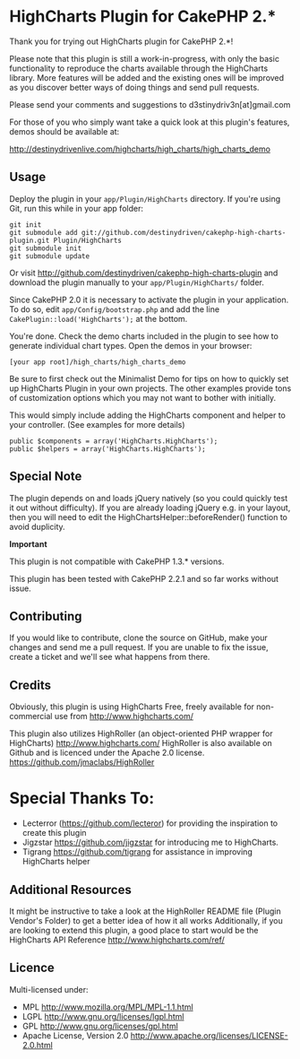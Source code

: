 # HighCharts Plugin for CakePHP 2.* #

Thank you for trying out HighCharts plugin for CakePHP 2.*!

Please note that this plugin is still a work-in-progress, with only the basic
functionality to reproduce the charts available through the HighCharts library.
More features will be added and the existing ones will be improved as you discover better ways of doing things and send pull requests.

Please send your comments and suggestions to d3stinydriv3n[at]gmail.com

For those of you who simply want take a quick look at this plugin's features,  demos should be available at:

<http://destinydrivenlive.com/highcharts/high_charts/high_charts_demo>

## Usage ##

Deploy the plugin in your `app/Plugin/HighCharts` directory. If you're using
Git, run this while in your app folder:

	git init
	git submodule add git://github.com/destinydriven/cakephp-high-charts-plugin.git Plugin/HighCharts
	git submodule init
	git submodule update

Or visit <http://github.com/destinydriven/cakephp-high-charts-plugin>
and download the plugin manually to your `app/Plugin/HighCharts/` folder.

Since CakePHP 2.0 it is necessary to activate the plugin in your application. To do so,
edit `app/Config/bootstrap.php` and add the line `CakePlugin::load('HighCharts');` at the 
bottom.

You're done. Check the demo charts included in the plugin to see how to generate
individual chart types. Open the demos in your browser:

	[your app root]/high_charts/high_charts_demo
	
Be sure to first check out the Minimalist Demo for tips on how to quickly set up HighCharts Plugin in your own projects.
The other examples provide tons of customization options which you may not want to bother with initially.

This would simply include adding the HighCharts component and helper to your controller. (See examples for more details)

	public $components = array('HighCharts.HighCharts');
	public $helpers = array('HighCharts.HighCharts');
	
## Special Note ##

The plugin depends on and loads jQuery natively (so you could quickly test it out without difficulty). If you are already loading jQuery e.g. in your
layout, then you will need to edit the HighChartsHelper::beforeRender() function to avoid duplicity.


**Important**

This plugin is not compatible with CakePHP 1.3.* versions. 

This plugin has been tested with CakePHP 2.2.1 and so far works without issue.


## Contributing ##

If you would like to contribute, clone the source on GitHub, make your changes and send me a pull request.
If you are unable to fix the issue, create a ticket and we'll see what happens from there.

## Credits ##

Obviously, this plugin is using HighCharts Free, freely available for non-commercial use from
<http://www.highcharts.com/>
 
This plugin also utilizes HighRoller (an object-oriented PHP wrapper for HighCharts)
<http://www.highcharts.com/>
HighRoller is also available on Github and is licenced under  the Apache 2.0 license.
<https://github.com/jmaclabs/HighRoller>  

# Special Thanks To: #

* Lecterror (<https://github.com/lecteror>) for providing the inspiration to create this plugin
* Jigzstar <https://github.com/jigzstar> for introducing me to HighCharts.
* Tigrang <https://github.com/tigrang> for assistance in improving HighCharts helper


## Additional Resources ##
It might be instructive to take a look at the HighRoller README file (Plugin Vendor's Folder) to get a better idea of how it all works
Additionally, if you are looking to extend this plugin, a good place to start would be the HighCharts API Reference
<http://www.highcharts.com/ref/>

## Licence ##

Multi-licensed under:

* MPL <http://www.mozilla.org/MPL/MPL-1.1.html>
* LGPL <http://www.gnu.org/licenses/lgpl.html>
* GPL <http://www.gnu.org/licenses/gpl.html>
* Apache License, Version 2.0 <http://www.apache.org/licenses/LICENSE-2.0.html>

